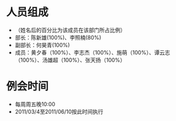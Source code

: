 # 人员组成 #
  * （姓名后的百分比为该成员在该部门所占比例）
  * 部长：陈新雄(100%)、李照楠(80%)
  * 副部长：何昊青(100%)
  * 成员：黄夕春（100%）、李志杰（100%）、施萌（100%）、谭云志（100%）、汤雄超（100%）、张天扬（100%）

# 例会时间 #

  * 每周周五晚10:00
  * 2011/03/4至2011/06/10按此时间执行
